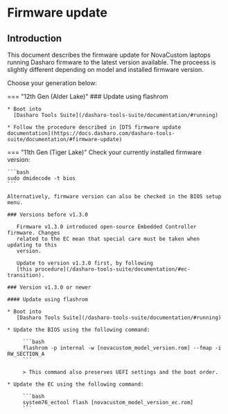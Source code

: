 # Firmware update

## Introduction

This document describes the firmware update for NovaCustom laptops running
Dasharo firmware to the latest version available. The proceess is slightly
different depending on model and installed firmware version.

Choose your generation below:

=== "12th Gen (Alder Lake)"
    ### Update using flashrom

    * Boot into
      [Dasharo Tools Suite](/dasharo-tools-suite/documentation/#running)

    * Follow the procedure described in [DTS firmware update documentation](https://docs.dasharo.com/dasharo-tools-suite/documentation/#firmware-update)

=== "11th Gen (Tiger Lake)"
    Check your currently installed firmware version:

    ```bash
    sudo dmidecode -t bios
    ```

    Alternatively, firmware version can also be checked in the BIOS setup menu.

    ### Versions before v1.3.0

       Firmware v1.3.0 introduced open-source Embedded Controller firmware. Changes
       related to the EC mean that special care must be taken when updating to this
       version.

       Update to version v1.3.0 first, by following
       [this procedure](/dasharo-tools-suite/documentation/#ec-transition).

    ### Version v1.3.0 or newer

    #### Update using flashrom

    * Boot into
       [Dasharo Tools Suite](/dasharo-tools-suite/documentation/#running)

    * Update the BIOS using the following command:

         ```bash
         flashrom -p internal -w [novacustom_model_version.rom] --fmap -i RW_SECTION_A
         ```

         > This command also preserves UEFI settings and the boot order.

    * Update the EC using the following command:

         ```bash
         system76_ectool flash [novacustom_model_version_ec.rom]
         ```
